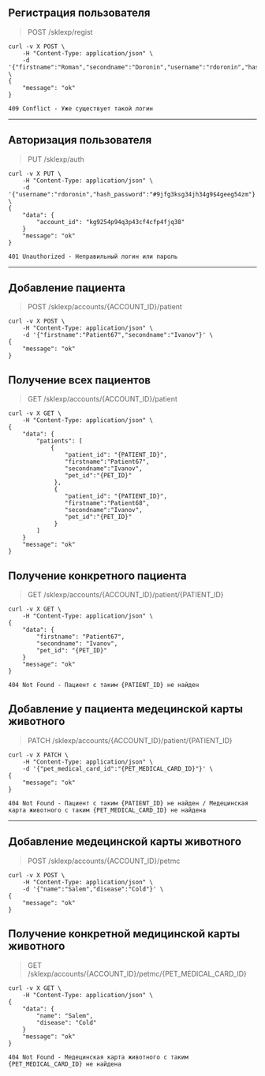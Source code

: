 ## Регистрация пользователя

> POST /sklexp/regist

```shell
curl -v X POST \
    -H "Content-Type: application/json" \
    -d '{"firstname":"Roman","secondname":"Doronin","username":"rdoronin","hash_password":"#9jfg3ksg34jh34g9$4geeg54zm"}' \
{
    "message": "ok"
}
```
```shell
409 Conflict - Уже существует такой логин
```

----------------------------------------------------

## Авторизация пользователя

> PUT /sklexp/auth

```shell
curl -v X PUT \
    -H "Content-Type: application/json" \
    -d '{"username":"rdoronin","hash_password":"#9jfg3ksg34jh34g9$4geeg54zm"}' \
{
    "data": {
        "account_id": "kg9254p94q3p43cf4cfp4fjq38"
    }
    "message": "ok"
}
```
```shell
401 Unauthorized - Неправильный логин или пароль
```

----------------------------------------------------

## Добавление пациента

> POST /sklexp/accounts/{ACCOUNT_ID}/patient

```shell
curl -v X POST \
    -H "Content-Type: application/json" \
    -d '{"firstname":"Patient67","secondname":"Ivanov"}' \
{
    "message": "ok"
}
```

## Получение всех пациентов

> GET /sklexp/accounts/{ACCOUNT_ID}/patient

```shell
curl -v X GET \
    -H "Content-Type: application/json" \
{
    "data": {
        "patients": [
            {
                "patient_id": "{PATIENT_ID}",
                "firstname":"Patient67",
                "secondname":"Ivanov",
                "pet_id":"{PET_ID}"
             },
             {
                "patient_id": "{PATIENT_ID}",
                "firstname":"Patient68",
                "secondname":"Ivanov",
                "pet_id":"{PET_ID}"
             }
        ]
    }
    "message": "ok"
}
```

## Получение конкретного пациента

> GET /sklexp/accounts/{ACCOUNT_ID}/patient/{PATIENT_ID}

```shell
curl -v X GET \
    -H "Content-Type: application/json" \
{
    "data": {
        "firstname": "Patient67",
        "secondname": "Ivanov",
        "pet_id": "{PET_ID}"
    }
    "message": "ok"
}
```
```shell
404 Not Found - Пациент с таким {PATIENT_ID} не найден
```

## Добавление у пациента медецинской карты животного

> PATCH /sklexp/accounts/{ACCOUNT_ID}/patient/{PATIENT_ID}

```shell
curl -v X PATCH \
    -H "Content-Type: application/json" \
    -d '{"pet_medical_card_id":"{PET_MEDICAL_CARD_ID}"}' \
{
    "message": "ok"
}
```
```shell
404 Not Found - Пациент с таким {PATIENT_ID} не найден / Медецинская карта животного с таким {PET_MEDICAL_CARD_ID} не найдена
```

----------------------------------------------------

## Добавление медецинской карты животного

> POST /sklexp/accounts/{ACCOUNT_ID}/petmc

```shell
curl -v X POST \
    -H "Content-Type: application/json" \
    -d '{"name":"Salem","disease":"Cold"}' \
{
    "message": "ok"
}
```

## Получение конкретной медицинской карты животного

> GET /sklexp/accounts/{ACCOUNT_ID}/petmc/{PET_MEDICAL_CARD_ID}

```shell
curl -v X GET \
    -H "Content-Type: application/json" \
{
    "data": {
        "name": "Salem",
        "disease": "Cold"
    }
    "message": "ok"
}
```
```shell
404 Not Found - Медецинская карта животного с таким {PET_MEDICAL_CARD_ID} не найдена
```
